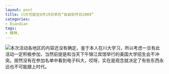 ```yaml
---
layout: post
title: 川大可能在9月19日举办“自由软件日2009”
categories:
- Diandian
tags:
- 精神, 
---
```

<img src="http://m1.img.srcdd.com/farm4/d/2012/0627/10/4425DE3D93409810407D259CFAE03186_B500_900_180_180.PNG" />本次活动各地区的内容还没有确定，鉴于本人在川大学习，所以考虑一旦有此活动一定积极参加，当然前提是和当天下午锦江宾馆举行的美国大学招生会不冲突。居然没有在参加名单中看到电子科大，哎呀，实在是观念就决定了有些东西永远也不可能跟上时代。